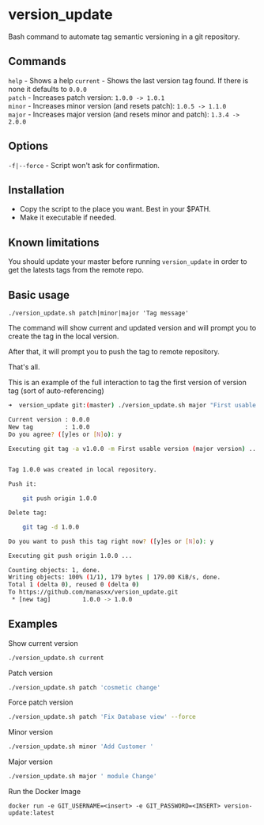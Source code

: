 # version_update

Bash command to automate tag semantic versioning in a git repository.

## Commands

`help` - Shows a help
`current` - Shows the last version tag found. If there is none it defaults to `0.0.0`  
`patch` - Increases patch version: `1.0.0 -> 1.0.1`  
`minor` - Increases minor version (and resets patch): `1.0.5 -> 1.1.0`  
`major` - Increases major version (and resets minor and patch): `1.3.4 -> 2.0.0`  

## Options
`-f|--force` - Script won't ask for confirmation.

## Installation

* Copy the script to the place you want. Best in your $PATH.
* Make it executable if needed.


## Known limitations

You should update your master before running `version_update` in order to get the latests tags from the remote repo. 

## Basic usage

```
./version_update.sh patch|minor|major 'Tag message'
```

The command will show current and updated version and will prompt you to create the tag in the local version.

After that, it will prompt you to push the tag to remote repository.

That's all.

This is an example of the full interaction to tag the first version of version tag (sort of auto-referencing)

```bash
➜  version_update git:(master) ./version_update.sh major "First usable version"

Current version : 0.0.0
New tag         : 1.0.0
Do you agree? ([y]es or [N]o): y

Executing git tag -a v1.0.0 -m First usable version (major version) ...


Tag 1.0.0 was created in local repository.

Push it:

    git push origin 1.0.0

Delete tag:

    git tag -d 1.0.0

Do you want to push this tag right now? ([y]es or [N]o): y

Executing git push origin 1.0.0 ...

Counting objects: 1, done.
Writing objects: 100% (1/1), 179 bytes | 179.00 KiB/s, done.
Total 1 (delta 0), reused 0 (delta 0)
To https://github.com/manasxx/version_update.git
 * [new tag]         1.0.0 -> 1.0.0
```

## Examples

Show current version

```bash
./version_update.sh current
```

Patch version

```bash
./version_update.sh patch 'cosmetic change'
```

Force patch version

```bash
./version_update.sh patch 'Fix Database view' --force
```

Minor version

```bash
./version_update.sh minor 'Add Customer '
```

Major version

```bash
./version_update.sh major ' module Change'
```

Run the Docker Image 

``` 
docker run -e GIT_USERNAME=<insert> -e GIT_PASSWORD=<INSERT> version-update:latest
```
